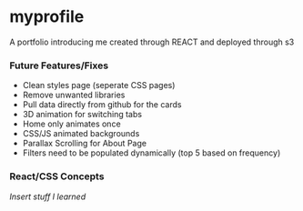 # myprofile
A portfolio introducing me created through REACT and deployed through s3

### Future Features/Fixes
* Clean styles page (seperate CSS pages)
* Remove unwanted libraries 
* Pull data directly from github for the cards
* 3D animation for switching tabs
* Home only animates once
* CSS/JS animated backgrounds
* Parallax Scrolling for About Page
* Filters need to be populated dynamically (top 5 based on frequency)

### React/CSS Concepts
<em>Insert stuff I learned</em>
